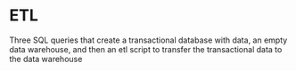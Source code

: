 # ETL
Three SQL queries that create a transactional database with data, an empty data warehouse, and then an etl script to transfer the transactional data to the data warehouse
